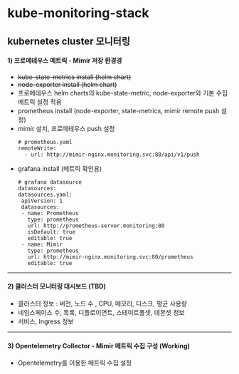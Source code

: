 # kube-monitoring-stack

kubernetes cluster 모니터링
---
#### 1) 프로메테우스 메트릭 - Mimir 저장 환경경
- ~~kube-state-metrics install (helm chart)~~
- ~~node-exporter install (helm chart)~~
- 프로메테우스 helm charts의 kube-state-metric, node-exporter와 기본 수집 메트릭 설정 적용
- prometheus install (node-exporter, state-metrics, mimir remote push 설정)
- mimir 설치, 프로메테우스 push 설정
   ```
   # prometheus.yaml
   remoteWrite:
     - url: http://mimir-nginx.monitoring.svc:80/api/v1/push
   ```
- grafana install (메트릭 확인용)
   ```
   # grafana datasource
   datasources:
  datasources.yaml:
    apiVersion: 1
    datasources:
    - name: Prometheus
      type: prometheus
      url: http://prometheus-server.monitoring:80      
      isDefault: true
      editable: true
    - name: Mimir
      type: prometheus
      url: http://mimir-nginx.monitoring.svc:80/prometheus
      editable: true
    ```
--- 
#### 2) 클러스터 모니터링 대시보드 (TBD)
- 클러스터 정보 : 버전, 노드 수 , CPU, 메모리, 디스크, 평균 사용량
- 네임스페이스 수, 목록, 디플로이먼트, 스테이트풀셋, 데몬셋 정보
- 서비스, Ingress 정보
---
#### 3) Opentelemetry Collector - Mimir 메트릭 수집 구성 (Working)
- Opentelemetry를 이용한 메트릭 수집 설정
